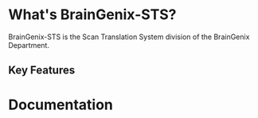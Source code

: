 
# What's BrainGenix-STS?

BrainGenix-STS is the Scan Translation System division of the BrainGenix Department.

## Key Features

# Documentation
